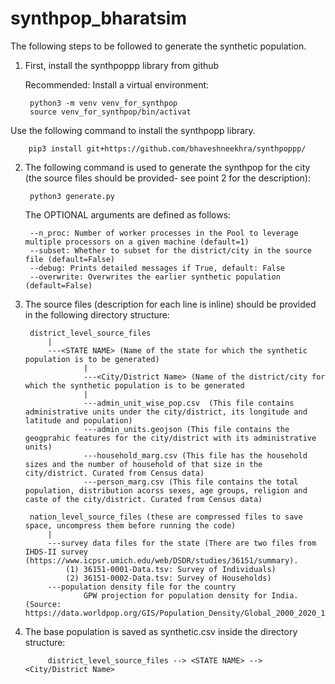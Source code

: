 # synthpop_bharatsim

The following steps to be followed to generate the synthetic population.

1. First, install the synthpoppp library from github

    Recommended: Install a virtual environment:

        python3 -m venv venv_for_synthpop
	    source venv_for_synthpop/bin/activat

 Use the following command to install the synthpopp library.
    
        pip3 install git+https://github.com/bhaveshneekhra/synthpoppp/


2. The following command is used to generate the synthpop for the city (the source files should be provided- see point 2 for the description):

        python3 generate.py  

    The OPTIONAL arguments are defined as follows:

        --n_proc: Number of worker processes in the Pool to leverage multiple processors on a given machine (default=1)
        --subset: Whether to subset for the district/city in the source file (default=False)
        --debug: Prints detailed messages if True, default: False
        --overwrite: Overwrites the earlier synthetic population (default=False)

3. The source files (description for each line is inline) should be provided in the following directory structure:

        district_level_source_files
            |
            ---<STATE NAME> (Name of the state for which the synthetic population is to be generated)
                    |
                    ---<City/District Name> (Name of the district/city for which the synthetic population is to be generated
                    |
                    ---admin_unit_wise_pop.csv  (This file contains administrative units under the city/district, its longitude and latitude and population)
                    ---admin_units.geojson (This file contains the geogprahic features for the city/district with its administrative units)
                    ---household_marg.csv (This file has the household sizes and the number of household of that size in the city/district. Curated from Census data)
                    ---person_marg.csv (This file contains the total population, distribution acorss sexes, age groups, religion and caste of the city/district. Curated from Census data)
                    
        nation_level_source_files (these are compressed files to save space, uncompress them before running the code)
            |
            ---survey data files for the state (There are two files from IHDS-II survey (https://www.icpsr.umich.edu/web/DSDR/studies/36151/summary). 
                (1) 36151-0001-Data.tsv: Survey of Individuals)
                (2) 36151-0002-Data.tsv: Survey of Households)
            ---population density file for the country 
                    GPW projection for population density for India. (Source: https://data.worldpop.org/GIS/Population_Density/Global_2000_2020_1km/2020/IND/ind_pd_2020_1km_ASCII_XYZ.zip)

4. The base population is saved as synthetic.csv inside the directory structure:
            
            district_level_source_files --> <STATE NAME> --> <City/District Name>
